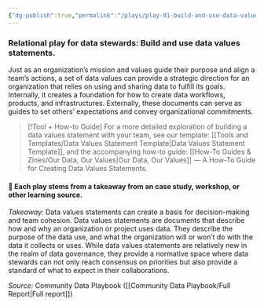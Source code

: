 ```yaml
---
{"dg-publish":true,"permalink":"/plays/play-01-build-and-use-data-values-statements/","tags":["dataproducts","#documentation","usability","transparency","trust","collaboration"]}
---
```


### Relational play for data stewards: Build and use data values statements.
Just as an organization’s mission and values guide their purpose and align a team’s actions, a set of data values can provide a strategic direction for an organization that relies on using and sharing data to fulfill its goals. Internally, it creates a foundation for how to create data workflows, products, and infrastructures. Externally, these documents can serve as guides to set others’ expectations and convey organizational commitments.

> [!Tool + How-to Guide]
> For a more detailed exploration of building a data values statement with your team, see our template: [[Tools and Templates/Data Values Statement Template\|Data Values Statement Template]], and the accompanying how-to guide: [[How-To Guides & Zines/Our Data, Our Values\|Our Data, Our Values]] — A How-To Guide for Creating Data Values Statements.

#### 🌱 Each play stems from a takeaway from an case study, workshop, or other learning source.

*Takeaway:* Data values statements can create a basis for decision-making and team cohesion.
Data values statements are documents that describe how and why an organization or project uses data. They describe the purpose of the data use, and what the organization will or won’t do with the data it collects or uses. While data values statements are relatively new in the realm of data governance, they provide a normative space where data stewards can not only reach consensus on priorities but also provide a standard of what to expect in their collaborations.

*Source:* Community Data Playbook ([[Community Data Playbook/Full Report\|Full report]])

